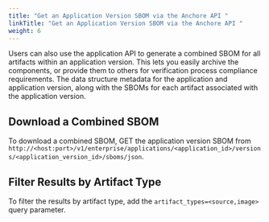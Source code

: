 ```yaml
---
title: "Get an Application Version SBOM via the Anchore API "
linkTitle: "Get an Application Version SBOM via the Anchore API "
weight: 6
---
```


Users can also use the application API to generate a combined SBOM for all artifacts within an application version. This lets you easily archive the components, or provide them to others for verification process compliance requirements. The data structure metadata for the application and application version, along with the SBOMs for each artifact associated with the application version.

## Download a Combined SBOM

To download a combined SBOM, GET the application version SBOM from `http://<host:port>/v1/enterprise/applications/<application_id>/versions/<application_version_id>/sboms/json`.


## Filter Results by Artifact Type

To filter the results by artifact type, add the `artifact_types=<source,image>` query parameter.

